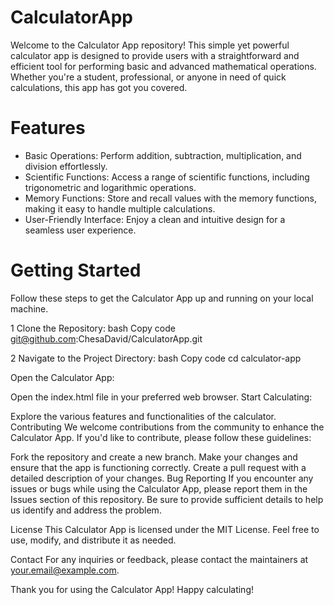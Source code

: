 # CalculatorApp
Welcome to the Calculator App repository! This simple yet powerful calculator app is designed to provide users with a straightforward and efficient tool for performing basic and advanced mathematical operations. Whether you're a student, professional, or anyone in need of quick calculations, this app has got you covered.

# Features
* Basic Operations: Perform addition, subtraction, multiplication, and division effortlessly.
* Scientific Functions: Access a range of scientific functions, including trigonometric and logarithmic operations.
* Memory Functions: Store and recall values with the memory functions, making it easy to handle multiple calculations.
* User-Friendly Interface: Enjoy a clean and intuitive design for a seamless user experience.

# Getting Started
Follow these steps to get the Calculator App up and running on your local machine.

1 Clone the Repository:
  bash              Copy code
  git@github.com:ChesaDavid/CalculatorApp.git
  
2 Navigate to the Project Directory:
  bash               Copy code
  cd calculator-app

Open the Calculator App:

Open the index.html file in your preferred web browser.
Start Calculating:

Explore the various features and functionalities of the calculator.
Contributing
We welcome contributions from the community to enhance the Calculator App. If you'd like to contribute, please follow these guidelines:

Fork the repository and create a new branch.
Make your changes and ensure that the app is functioning correctly.
Create a pull request with a detailed description of your changes.
Bug Reporting
If you encounter any issues or bugs while using the Calculator App, please report them in the Issues section of this repository. Be sure to provide sufficient details to help us identify and address the problem.

License
This Calculator App is licensed under the MIT License. Feel free to use, modify, and distribute it as needed.

Contact
For any inquiries or feedback, please contact the maintainers at your.email@example.com.

Thank you for using the Calculator App! Happy calculating!
